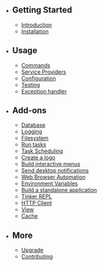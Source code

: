 - ## Getting Started
    - [Introduction](/docs/introduction)
    - [Installation](/docs/installation)

- ## Usage
    - [Commands](/docs/commands)
    - [Service Providers](/docs/service-providers)
    - [Configuration](/docs/configuration)
    - [Testing](/docs/testing)
    - [Exception handler](/docs/exception-handler)

- ## Add-ons
    - [Database](/docs/database)
    - [Logging](/docs/logging)
    - [Filesystem](/docs/filesystem)
    - [Run tasks](/docs/run-tasks)
    - [Task Scheduling](/docs/task-scheduling)
    - [Create a logo](/docs/create-a-logo)
    - [Build interactive menus](/docs/build-interactive-menus)
    - [Send desktop notifications](/docs/send-desktop-notifications)
    - [Web Browser Automation](/docs/web-browser-automation)
    - [Environment Variables](/docs/environment-variables)
    - [Build a standalone application](/docs/build-a-standalone-application)
    - [Tinker REPL](/docs/tinker-repl)
    - [HTTP Client](/docs/http-client)
    - [View](/docs/view)
    - [Cache](/docs/cache)

- ## More
    - [Upgrade](/docs/upgrade)
    - [Contributing](/docs/contributing)
